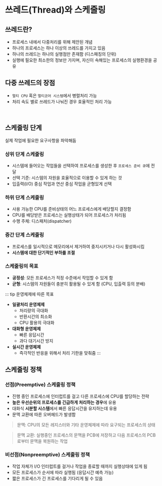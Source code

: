 # 쓰레드(Thread)와 스케줄링

## 쓰레드란?
- 프로세스 내에서 다중처리를 위해 제안된 개념
- 하나의 프로세스는 하나 이상의 쓰레드를 가지고 있음
- 하나의 쓰레드는 하나의 실행점만 존재함 (디스패칭의 단위)
- 실행에 필요한 최소한의 정보만 가지며, 자신이 속해있는 프로세스의 실행환경을 공유

## 다중 쓰레드의 장점
- `멀티 CPU` 혹은 `멀티코어 시스템`에서 병렬처리 가능
- 처리 속도 별로 쓰레드가 나눠진 경우 효율적인 처리 가능

<br>

## 스케줄링 단계
실제 작업에 필요한 요구사항을 파악해둠

### 상위 단계 스케줄링
- 시스템에 들어오는 작업들을 선택하여 프로세스를 생성한 후 `프로세스 준비 큐`에 전달
- 선택 기준: 시스템의 자원을 효율적으로 이용할 수 있게 하는 것
- 입출력(I/O) 중심 작업과 연산 중심 작업을 균형있게 선택

### 하위 단계 스케줄링
- 사용 가능한 CPU를 준비상태의 어느 프로세스에게 배당할지 결정함
- CPU를 배당받은 프로세스는 실행상태가 되어 프로세스가 처리됨
- 수행 주체: 디스패처(dispatcher)

### 중간 단계 스케줄링
- 프로세스를 일시적으로 메모리에서 제거하여 중지시키거나 다시 활성화시킴
- **시스템에 대한 단기적인 부하를 조절**

### 스케줄링의 목표
- **공정성**: 모든 프로세스가 적정 수준에서 작업할 수 있게 함
- **균형**: 시스템의 자원들이 충분히 활용될 수 있게 함 (CPU, 입출력 등의 분배)

::: tip 운영체제에 따른 목표
- **일괄처리 운영체제**
  - 처리량의 극대화
  - 반환시간의 최소화
  - CPU 활용의 극대화
- **대화형 운영체제**
  - 빠른 응답시간
  - 과다 대기시간 방지
- **실시간 운영체제**
  - 즉각적인 반응을 위해서 처리 기한을 맞춰줌
:::

## 스케줄링 정책

### 선점(Preemptive) 스케줄링 정책
- 진행 중인 프로세스에 인터럽트를 걸고 다른 프로세스에 CPU를 할당하는 전략
- **높은 우선순위의 프로세스를 긴급하게 처리하는 경우**에 유용
- 대화식 **시분할 시스템**에서 빠른 응답시간을 유지하는데 유용
- 문맥 교환에 따른 오버헤드가 발생함
> 문맥: CPU의 모든 레지스터와 기타 운영체제에 따라 요구되는 프로세스의 상태  

> 문맥 교환: 실행중인 프로세스의 문맥을 PCB에 저장하고 다음 프로세스의 PCB로부터 문맥을 복원하는 작업

### 비선점(Nonpreemptive) 스케줄링 정책
- 작업 자체가 I/O 인터럽트를 걸거나 작업을 종료할 때까지 실행상태에 있게 됨
- 모든 프로세스가 순서에 따라 실행됨 (응답시간 예측 가능)
- 짧은 프로세스가 긴 프로세스를 기다리게 될 수 있음
